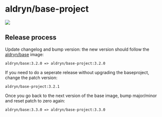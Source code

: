 # aldryn/base-project

[![](https://badge.imagelayers.io/aldryn/base-project.svg)](https://imagelayers.io/?images=aldryn/base-project:latest)

## Release process
Update changelog and bump version: the new version should follow the [aldryn/base](https://github.com/aldryncore/base-docker) image:

```
aldryn/base:3.2.0 => aldryn/base-project:3.2.0
```

If you need to do a seperate release without upgrading the baseproject, change the patch version:

```
aldryn/base-project:3.2.1
```

Once you go back to the next version of the base image, bump major/minor and reset patch to zero again:

```
aldryn/base:3.3.0 => aldryn/base-project:3.3.0
```
